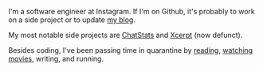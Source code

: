 I'm a software engineer at Instagram. If I'm on Github, it's probably to work on a side project or to update [my blog](https://ericbai.co/).

My most notable side projects are [ChatStats](https://github.com/baieric/chatstats) and [Xcerpt](https://ericbai.co/selected-press-and-media-for-xcerpt) (now defunct).

Besides coding, I've been passing time in quarantine by [reading](https://www.goodreads.com/user/show/8518495-eric), [watching movies](https://letterboxd.com/ericbai/), writing, and running.

<!--
**baieric/baieric** is a ✨ _special_ ✨ repository because its `README.md` (this file) appears on your GitHub profile.

Here are some ideas to get you started:

- 🔭 I’m currently working on ...
- 🌱 I’m currently learning ...
- 👯 I’m looking to collaborate on ...
- 🤔 I’m looking for help with ...
- 💬 Ask me about ...
- 📫 How to reach me: ...
- 😄 Pronouns: ...
- ⚡ Fun fact: ...
-->

